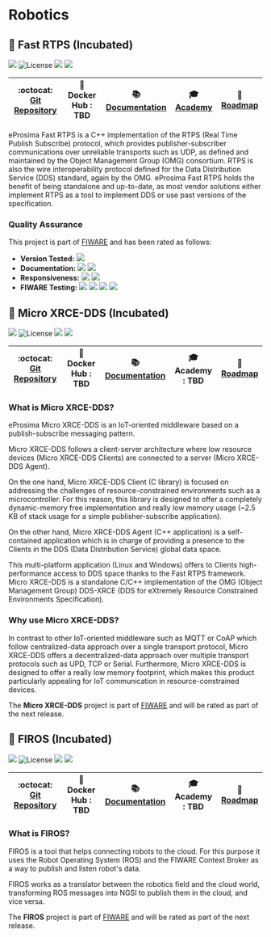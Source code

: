# Robotics

## :seedling: Fast RTPS (Incubated)

[![](https://nexus.lab.fiware.org/repository/raw/public/badges/chapters/robotics.svg)](./README.md)
![License](https://img.shields.io/github/license/eProsima/Fast-RTPS.svg)
![](https://img.shields.io/github/release-date/eProsima/Fast-RTPS.svg)
![](https://img.shields.io/github/commits-since/eProsima/Fast-RTPS/latest.svg)

| :octocat: [Git Repository](https://github.com/eProsima/Fast-RTPS) | :whale: Docker Hub : TBD | :books: [Documentation](https://eprosima-fast-rtps.rtfd.io/) | :mortar_board: [Academy](https://fiware-academy.readthedocs.io/en/latest/robotics/fast-rtps) | :dart: [Roadmap](https://github.com/eProsima/Fast-RTPS/blob/master/roadmap.md) |
| ----------------------------------------------------------------- | ------------------------ | ------------------------------------------------------------ | -------------------------------------------------------------------------------------------- | ------------------------------------------------------------------------------ |


eProsima Fast RTPS is a C++ implementation of the RTPS (Real Time Publish
Subscribe) protocol, which provides publisher-subscriber communications over
unreliable transports such as UDP, as defined and maintained by the Object
Management Group (OMG) consortium. RTPS is also the wire interoperability
protocol defined for the Data Distribution Service (DDS) standard, again by the
OMG. eProsima Fast RTPS holds the benefit of being standalone and up-to-date, as
most vendor solutions either implement RTPS as a tool to implement DDS or use
past versions of the specification.

### Quality Assurance

This project is part of [FIWARE](https://fiware.org/) and has been rated as
follows:

-   **Version Tested:**
    ![](https://img.shields.io/badge/dynamic/json.svg?label=Version&url=https://fiware.github.io/catalogue/json/fastRTPS.json&query=$.version&colorB=blue)
-   **Documentation:**
    ![](https://img.shields.io/badge/dynamic/json.svg?label=Completeness&url=https://fiware.github.io/catalogue/json/fastRTPS.json&query=$.docCompleteness&colorB=blue)
    ![](https://img.shields.io/badge/dynamic/json.svg?label=Usability&url=https://fiware.github.io/catalogue/json/fastRTPS.json&query=$.docSoundness&colorB=blue)
-   **Responsiveness:**
    ![](https://img.shields.io/badge/dynamic/json.svg?label=Time%20to%20Respond&url=https://fiware.github.io/catalogue/json/fastRTPS.json&query=$.timeToCharge&colorB=blue)
    ![](https://img.shields.io/badge/dynamic/json.svg?label=Time%20to%20Fix&url=https://fiware.github.io/catalogue/json/fastRTPS.json&query=$.timeToFix&colorB=blue)
-   **FIWARE Testing:**
    ![](https://img.shields.io/badge/dynamic/json.svg?label=Tests%20Passed&url=https://fiware.github.io/catalogue/json/fastRTPS.json&query=$.failureRate&colorB=blue)
    ![](https://img.shields.io/badge/dynamic/json.svg?label=Scalability&url=https://fiware.github.io/catalogue/json/fastRTPS.json&query=$.scalability&colorB=blue)
    ![](https://img.shields.io/badge/dynamic/json.svg?label=Performance&url=https://fiware.github.io/catalogue/json/fastRTPS.json&query=$.performance&colorB=blue)
    ![](https://img.shields.io/badge/dynamic/json.svg?label=Stability&url=https://fiware.github.io/catalogue/json/fastRTPS.json&query=$.stability&colorB=blue)

## :seedling: Micro XRCE-DDS (Incubated)

[![](https://nexus.lab.fiware.org/repository/raw/public/badges/chapters/robotics.svg)](./robotics/README.md)
![License](https://img.shields.io/github/license/eProsima/Micro-XRCE-DDS.svg)
![](https://img.shields.io/github/release-date/eProsima/Micro-XRCE-DDS.svg)
![](https://img.shields.io/github/commits-since/eProsima/Micro-XRCE-DDS/latest.svg)

| :octocat: [Git Repository](https://github.com/eProsima/Micro-XRCE-DDS) | :whale: Docker Hub : TBD | :books: [Documentation](https://micro-xrce-dds.rtfd.io/) | :mortar_board: Academy : **TBD** | :dart: [Roadmap](https://github.com/eProsima/Micro-XRCE-DDS/blob/master/roadmap.md) |
| ---------------------------------------------------------------------- | ------------------------ | -------------------------------------------------------- | -------------------------------- | ----------------------------------------------------------------------------------- |


### What is Micro XRCE-DDS?

eProsima Micro XRCE-DDS is an IoT-oriented middleware based on a
publish-subscribe messaging pattern.

Micro XRCE-DDS follows a client-server architecture where low resource devices
(Micro XRCE-DDS Clients) are connected to a server (Micro XRCE-DDS Agent).

On the one hand, Micro XRCE-DDS Client (C library) is focused on addressing the
challenges of resource-constrained environments such as a microcontroller. For
this reason, this library is designed to offer a completely dynamic-memory free
implementation and really low memory usage (~2.5 KB of stack usage for a simple
publisher-subscribe application).

On the other hand, Micro XRCE-DDS Agent (C++ application) is a self-contained
application which is in charge of providing a presence to the Clients in the DDS
(Data Distribution Service) global data space.

This multi-platform application (Linux and Windows) offers to Clients
high-performance access to DDS space thanks to the Fast RTPS framework. Micro
XRCE-DDS is a standalone C/C++ implementation of the OMG (Object Management
Group) DDS-XRCE (DDS for eXtremely Resource Constrained Environments
Specification).

### Why use Micro XRCE-DDS?

In contrast to other IoT-oriented middleware such as MQTT or CoAP which follow
centralized-data approach over a single transport protocol, Micro XRCE-DDS
offers a decentralized-data approach over multiple transport protocols such as
UPD, TCP or Serial. Furthermore, Micro XRCE-DDS is designed to offer a really
low memory footprint, which makes this product particularly appealing for IoT
communication in resource-constrained devices.

The **Micro XRCE-DDS** project is part of [FIWARE](https://fiware.org/) and will
be rated as part of the next release.

## :seedling: FIROS (Incubated)

[![](https://nexus.lab.fiware.org/repository/raw/public/badges/chapters/robotics.svg)](./robotics/README.md)
![License](https://img.shields.io/github/license/iml130/firos.svg)
![](https://img.shields.io/github/release-date/iml130/firos.svg)
![](https://img.shields.io/github/commits-since/iml130/firos/latest.svg)

| :octocat: [Git Repository](https://github.com/iml130/firos) | :whale: Docker Hub : TBD | :books: [Documentation](https://firos.rtfd.io/) | :mortar_board: Academy : **TBD** | :dart: [Roadmap](https://github.com/iml130/firos/blob/master/doc/roadmap.md) |
| ----------------------------------------------------------- | ------------------------ | ----------------------------------------------- | -------------------------------- | ---------------------------------------------------------------------------- |


### What is FIROS?

FIROS is a tool that helps connecting robots to the cloud. For this purpose it
uses the Robot Operating System (ROS) and the FIWARE Context Broker as a way to
publish and listen robot's data.

FIROS works as a translator between the robotics field and the cloud world,
transforming ROS messages into NGSI to publish them in the cloud, and vice
versa.

The **FIROS** project is part of [FIWARE](https://fiware.org/) and will be rated
as part of the next release.
